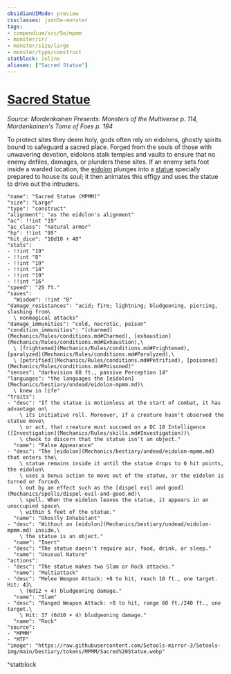 ```yaml
---
obsidianUIMode: preview
cssclasses: json5e-monster
tags:
- compendium/src/5e/mpmm
- monster/cr/
- monster/size/large
- monster/type/construct
statblock: inline
aliases: ["Sacred Statue"]
---
```

# [Sacred Statue](Mechanics\bestiary\construct/sacred-statue-mpmm.md)
*Source: Mordenkainen Presents: Monsters of the Multiverse p. 114, Mordenkainen's Tome of Foes p. 194*  

To protect sites they deem holy, gods often rely on eidolons, ghostly spirits bound to safeguard a sacred place. Forged from the souls of those with unwavering devotion, eidolons stalk temples and vaults to ensure that no enemy defiles, damages, or plunders these sites. If an enemy sets foot inside a warded location, the [eidolon](Mechanics/bestiary/undead/eidolon-mpmm.md) plunges into a [statue](Mechanics/bestiary/construct/sacred-statue-mpmm.md) specially prepared to house its soul; it then animates this effigy and uses the statue to drive out the intruders.

```statblock
"name": "Sacred Statue (MPMM)"
"size": "Large"
"type": "construct"
"alignment": "as the eidolon's alignment"
"ac": !!int "19"
"ac_class": "natural armor"
"hp": !!int "95"
"hit_dice": "10d10 + 40"
"stats":
- !!int "19"
- !!int "8"
- !!int "19"
- !!int "14"
- !!int "19"
- !!int "16"
"speed": "25 ft."
"saves":
  "Wisdom": !!int "8"
"damage_resistances": "acid; fire; lightning; bludgeoning, piercing, slashing from\
  \ nonmagical attacks"
"damage_immunities": "cold, necrotic, poison"
"condition_immunities": "[charmed](Mechanics/Rules/conditions.md#Charmed), [exhaustion](Mechanics/Rules/conditions.md#Exhaustion),\
  \ [frightened](Mechanics/Rules/conditions.md#Frightened), [paralyzed](Mechanics/Rules/conditions.md#Paralyzed),\
  \ [petrified](Mechanics/Rules/conditions.md#Petrified), [poisoned](Mechanics/Rules/conditions.md#Poisoned)"
"senses": "darkvision 60 ft., passive Perception 14"
"languages": "the languages the [eidolon](Mechanics/bestiary/undead/eidolon-mpmm.md)\
  \ knew in life"
"traits":
- "desc": "If the statue is motionless at the start of combat, it has advantage on\
    \ its initiative roll. Moreover, if a creature hasn't observed the statue move\
    \ or act, that creature must succeed on a DC 18 Intelligence ([Investigation](Mechanics/Rules/skills.md#Investigation))\
    \ check to discern that the statue isn't an object."
  "name": "False Appearance"
- "desc": "The [eidolon](Mechanics/bestiary/undead/eidolon-mpmm.md) that enters the\
    \ statue remains inside it until the statue drops to 0 hit points, the eidolon\
    \ uses a bonus action to move out of the statue, or the eidolon is turned or forced\
    \ out by an effect such as the [dispel evil and good](Mechanics/spells/dispel-evil-and-good.md)\
    \ spell. When the eidolon leaves the statue, it appears in an unoccupied space\
    \ within 5 feet of the statue."
  "name": "Ghostly Inhabitant"
- "desc": "Without an [eidolon](Mechanics/bestiary/undead/eidolon-mpmm.md) inside,\
    \ the statue is an object."
  "name": "Inert"
- "desc": "The statue doesn't require air, food, drink, or sleep."
  "name": "Unusual Nature"
"actions":
- "desc": "The statue makes two Slam or Rock attacks."
  "name": "Multiattack"
- "desc": "Melee Weapon Attack: +8 to hit, reach 10 ft., one target. Hit: 43\
    \ (6d12 + 4) bludgeoning damage."
  "name": "Slam"
- "desc": "Ranged Weapon Attack: +8 to hit, range 60 ft./240 ft., one target.\
    \ Hit: 37 (6d10 + 4) bludgeoning damage."
  "name": "Rock"
"source":
- "MPMM"
- "MTF"
"image": "https://raw.githubusercontent.com/5etools-mirror-3/5etools-img/main/bestiary/tokens/MPMM/Sacred%20Statue.webp"
```
^statblock